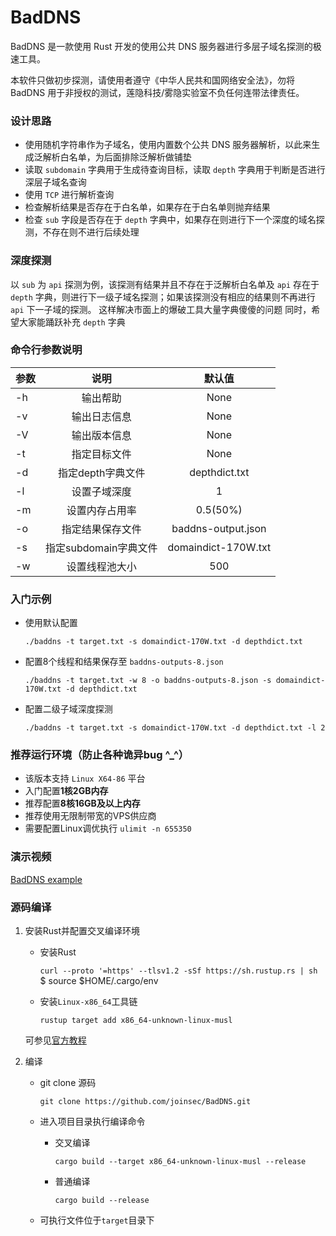 # BadDNS

BadDNS 是一款使用 Rust 开发的使用公共 DNS 服务器进行多层子域名探测的极速工具。

本软件只做初步探测，请使用者遵守《中华人民共和国网络安全法》，勿将 BadDNS 用于非授权的测试，莲隐科技/雾隐实验室不负任何连带法律责任。

### 设计思路

- 使用随机字符串作为子域名，使用内置数个公共 DNS 服务器解析，以此来生成泛解析白名单，为后面排除泛解析做铺垫
- 读取 `subdomain` 字典用于生成待查询目标，读取 `depth` 字典用于判断是否进行深层子域名查询
- 使用 `TCP` 进行解析查询
- 检查解析结果是否存在于白名单，如果存在于白名单则抛弃结果
- 检查 `sub` 字段是否存在于 `depth` 字典中，如果存在则进行下一个深度的域名探测，不存在则不进行后续处理

### 深度探测

以 `sub` 为 `api` 探测为例，该探测有结果并且不存在于泛解析白名单及 `api` 存在于 `depth` 字典，则进行下一级子域名探测；如果该探测没有相应的结果则不再进行 `api` 下一子域的探测。
这样解决市面上的爆破工具大量字典傻傻的问题
同时，希望大家能踊跃补充 `depth` 字典

### 命令行参数说明

| 参数      | 说明          | 默认值|
| ------------- |:-------------:|:--------:|
| -h     | 输出帮助          | None|
| -v     | 输出日志信息      | None|
| -V     | 输出版本信息      | None|
| -t     | 指定目标文件      | None|   
| -d     | 指定depth字典文件 | depthdict.txt|
| -l     | 设置子域深度      | 1|
| -m     | 设置内存占用率    | 0.5(50%)|
| -o     | 指定结果保存文件   |baddns-output.json|
| -s     | 指定subdomain字典文件| domaindict-170W.txt|
| -w     | 设置线程池大小|500|

### 入门示例

- 使用默认配置

    `./baddns -t target.txt -s domaindict-170W.txt -d depthdict.txt`

- 配置8个线程和结果保存至 `baddns-outputs-8.json`

    `./baddns -t target.txt -w 8 -o baddns-outputs-8.json -s domaindict-170W.txt -d depthdict.txt`

- 配置二级子域深度探测

    `./baddns -t target.txt -s domaindict-170W.txt -d depthdict.txt -l 2`

### 推荐运行环境（防止各种诡异bug ^_^）

- 该版本支持 `Linux X64-86` 平台
- 入门配置**1核2GB内存**
- 推荐配置**8核16GB及以上内存**
- 推荐使用无限制带宽的VPS供应商
- 需要配置Linux调优执行 `ulimit -n 655350`

### 演示视频
[BadDNS example](https://youtu.be/OU0Sq7zt_iI)

### 源码编译

1. 安装Rust并配置交叉编译环境

    - 安装Rust 
    
        `curl --proto '=https' --tlsv1.2 -sSf https://sh.rustup.rs | sh`
        $ source $HOME/.cargo/env
    
    - 安装`Linux-x86_64`工具链
    
        `rustup target add x86_64-unknown-linux-musl`
  
   可参见[官方教程](https://www.rust-lang.org/learn/get-started)

2. 编译
    
    - git clone 源码
  
        `git clone https://github.com/joinsec/BadDNS.git`
     
    - 进入项目目录执行编译命令
    
      - 交叉编译
        
        `cargo build --target x86_64-unknown-linux-musl --release`
        
      - 普通编译
      
        `cargo build --release`
    
    - 可执行文件位于`target`目录下

        
    
